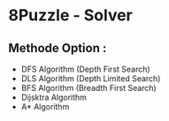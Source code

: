 # 8Puzzle - Solver
## Methode Option :
- DFS Algorithm (Depth First Search)
- DLS Algorithm (Depth Limited Search)
- BFS Algorithm (Breadth First Search)
- Dijsktra Algorithm
- A* Algorithm